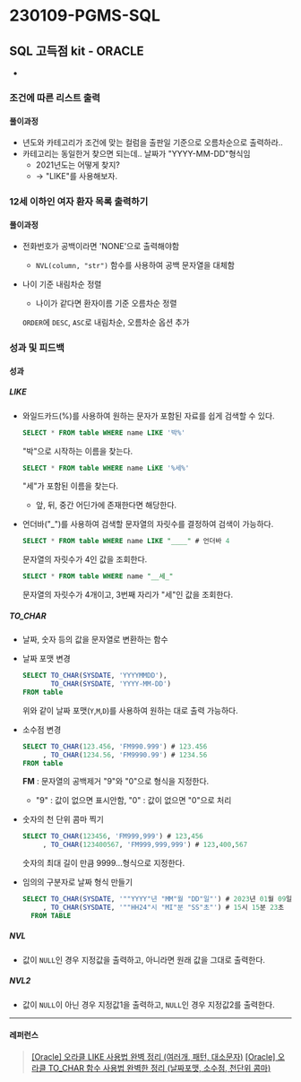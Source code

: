 # 230109-PGMS-SQL

## SQL 고득점 kit - ORACLE

- 

### 조건에 따른 리스트 출력

#### 풀이과정

- 년도와 카테고리가 조건에 맞는 컬럼을 출판일 기준으로 오름차순으로 출력하라..
- 카테고리는 동일한거 찾으면 되는데.. 날짜가 "YYYY-MM-DD"형식임 
  - 2021년도는 어떻게 찾지?
  - -> "LIKE"를 사용해보자.

### 12세 이하인 여자 환자 목록 출력하기

#### 풀이과정

- 전화번호가 공백이라면 'NONE'으로 출력해야함
  
  - `NVL(column, "str")` 함수를 사용하여 공백 문자열을 대체함

- 나이 기준 내림차순 정렬
  
  - 나이가 같다면 환자이름 기준 오름차순 정렬
  
  `ORDER`에 `DESC`, `ASC`로 내림차순, 오름차순 옵션 추가

### 성과 및 피드백

#### 성과

##### LIKE

- 와일드카드(%)를 사용하여 원하는 문자가 포함된 자료를 쉽게 검색할 수 있다.
  
  ```sql
  SELECT * FROM table WHERE name LIKE '박%'
  ```
  
  "박"으로 시작하는 이름을 찾는다.
  
  ```sql
  SELECT * FROM table WHERE name LiKE '%세%'
  ```
  
  "세"가 포함된 이름을 찾는다.
  
  - 앞, 뒤, 중간 어딘가에 존재한다면 해당한다.

- 언더바("_")를 사용하여 검색할 문자열의 자릿수를 결정하여 검색이 가능하다.
  
  ```sql
  SELECT * FROM table WHERE name LIKE "____" # 언더바 4
  ```
  
  문자열의 자릿수가 4인 값을 조회한다.
  
  ```sql
  SELECT * FROM table WHERE name "__세_"
  ```
  
  문자열의 자릿수가 4개이고, 3번째 자리가 "세"인 값을 조회한다.

##### TO_CHAR

- 날짜, 숫자 등의 값을 문자열로 변환하는 함수

- 날짜 포맷 변경
  
  ```sql
  SELECT TO_CHAR(SYSDATE, 'YYYYMMDD'),
         TO_CHAR(SYSDATE, 'YYYY-MM-DD')
  FROM table
  ```
  
  위와 같이 날짜 포맷(`Y`,`M`,`D`)를 사용하여 원하는 대로 출력 가능하다.

- 소수점 변경
  
  ```sql
  SELECT TO_CHAR(123.456, 'FM990.999') # 123.456
       , TO_CHAR(1234.56, 'FM9990.99') # 1234.56
  FROM table 
  ```
  
  **FM** : 문자열의 공백제거
  "9"와 "0"으로 형식을 지정한다.
  
  - "9" : 값이 없으면 표시안함, "0" : 값이 없으면 "0"으로 처리

- 숫자의 천 단위 콤마 찍기
  
  ```sql
  SELECT TO_CHAR(123456, 'FM999,999') # 123,456
       , TO_CHAR(123400567, 'FM999,999,999') # 123,400,567
  ```
  
  숫자의 최대 길이 만큼 9999...형식으로 지정한다.

- 임의의 구분자로 날짜 형식 만들기
  
  ```sql
  SELECT TO_CHAR(SYSDATE, '""YYYY"년 "MM"월 "DD"일"') # 2023년 01월 09일
       , TO_CHAR(SYSDATE, '""HH24"시 "MI"분 "SS"초"') # 15시 15분 23초
    FROM TABLE
  ```

##### NVL

- 값이 `NULL`인 경우 지정값을 출력하고, 아니라면 원래 값을 그대로 출력한다.

##### NVL2

- 값이 `NULL`이 아닌 경우 지정값1을 출력하고, `NULL`인 경우 지정값2를 출력한다.

---

#### 레퍼런스

> [[Oracle] 오라클 LIKE 사용법 완벽 정리 (여러개, 패턴, 대소문자)](https://gent.tistory.com/401)
> [[Oracle] 오라클 TO_CHAR 함수 사용법 완벽한 정리 (날짜포맷, 소수점, 천단위 콤마)](https://gent.tistory.com/331)
